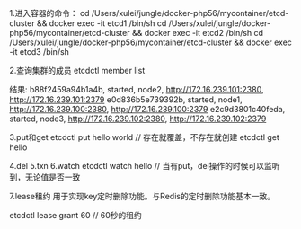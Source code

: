 1.进入容器的命令：
cd /Users/xulei/jungle/docker-php56/mycontainer/etcd-cluster && docker exec -it etcd1  /bin/sh
cd /Users/xulei/jungle/docker-php56/mycontainer/etcd-cluster && docker exec -it etcd2  /bin/sh
cd /Users/xulei/jungle/docker-php56/mycontainer/etcd-cluster && docker exec -it etcd3  /bin/sh


2.查询集群的成员
etcdctl member list

结果:
b88f2459a94b1a4b, started, node2, http://172.16.239.101:2380, http://172.16.239.101:2379
e0d836b5e739392b, started, node1, http://172.16.239.100:2380, http://172.16.239.100:2379
e2c9d3801c40feda, started, node3, http://172.16.239.102:2380, http://172.16.239.102:2379

3.put和get
etcdctl put hello world  // 存在就覆盖，不存在就创建
etcdctl get hello

4.del
5.txn
6.watch
etcdctl watch hello // 当有put，del操作的时候可以监听到，无论值是否一致

7.lease租约
用于实现key定时删除功能。与Redis的定时删除功能基本一致。

etcdctl lease grant 60    // 60秒的租约
